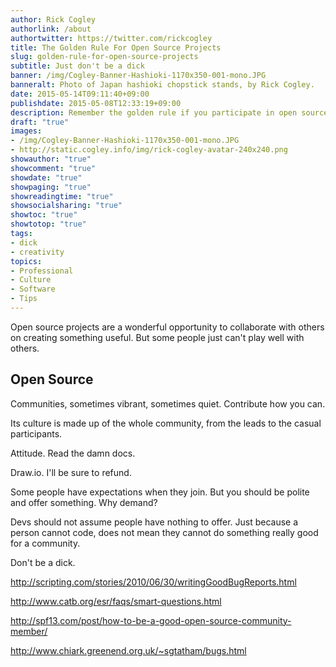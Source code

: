 ```yaml
---
author: Rick Cogley
authorlink: /about
authortwitter: https://twitter.com/rickcogley
title: The Golden Rule For Open Source Projects
slug: golden-rule-for-open-source-projects
subtitle: Just don't be a dick
banner: /img/Cogley-Banner-Hashioki-1170x350-001-mono.JPG
banneralt: Photo of Japan hashioki chopstick stands, by Rick Cogley.
date: 2015-05-14T09:11:40+09:00
publishdate: 2015-05-08T12:33:19+09:00
description: Remember the golden rule if you participate in open source, a post by Rick Cogley.
draft: "true"
images:
- /img/Cogley-Banner-Hashioki-1170x350-001-mono.JPG
- http://static.cogley.info/img/rick-cogley-avatar-240x240.png
showauthor: "true"
showcomment: "true"
showdate: "true"
showpaging: "true"
showreadingtime: "true"
showsocialsharing: "true"
showtoc: "true"
showtotop: "true"
tags:
- dick
- creativity
topics:
- Professional
- Culture
- Software
- Tips
---
```


Open source projects are a wonderful opportunity to collaborate with others on creating something useful. But some people just can't play well with others. 

<!--more--> 

## Open Source

Communities, sometimes vibrant, sometimes quiet. Contribute how you can. 

Its culture is made up of the whole community, from the leads to the casual participants. 

Attitude. Read the damn docs.  

Draw.io. I'll be sure to refund. 

Some people have expectations when they join. But you should be polite and offer something. Why demand? 

Devs should not assume people have nothing to offer. Just because a person cannot code, does not mean they cannot do something really good for a community. 

Don't be a dick. 

http://scripting.com/stories/2010/06/30/writingGoodBugReports.html

http://www.catb.org/esr/faqs/smart-questions.html

http://spf13.com/post/how-to-be-a-good-open-source-community-member/

http://www.chiark.greenend.org.uk/~sgtatham/bugs.html
